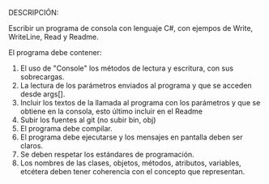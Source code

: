 DESCRIPCIÓN:

Escribir un programa de consola con lenguaje C#, con ejempos de Write, WriteLine, Read y Readme.


El programa debe contener:
1. El uso de "Console" los métodos de lectura y escritura, con sus sobrecargas.
2. La lectura de los parámetros enviados al programa y que se acceden desde args[].
3. Incluir los textos de la llamada al programa con los parámetros y que se obtiene en la consola, esto último incluir en el Readme
4. Subir los fuentes al git (no subir bin, obj)
5. El programa debe compilar.
6. El programa debe ejecutarse y los mensajes en pantalla deben ser claros.
7. Se deben respetar los estándares de programación.
8. Los nombres de las clases, objetos, métodos, atributos, variables, etcétera deben tener coherencia con el concepto que representan. 